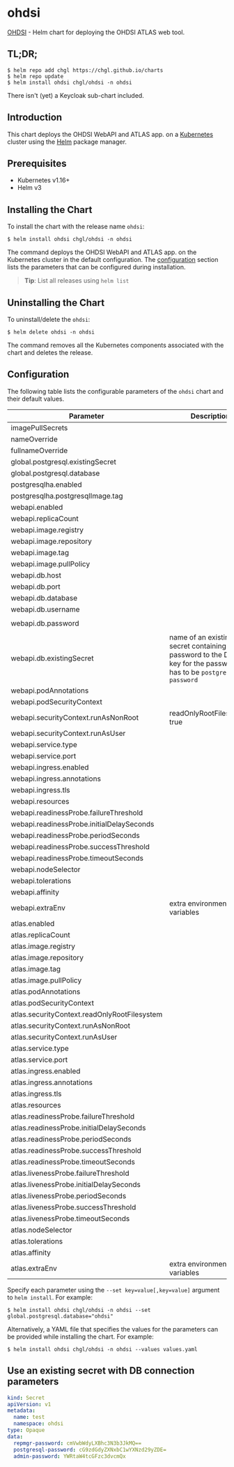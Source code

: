 # ohdsi

[OHDSI](https://github.com/OHDSI) - Helm chart for deploying the OHDSI ATLAS web tool.

## TL;DR;

```console
$ helm repo add chgl https://chgl.github.io/charts
$ helm repo update
$ helm install ohdsi chgl/ohdsi -n ohdsi
```

There isn't (yet) a Keycloak sub-chart included.

## Introduction

This chart deploys the OHDSI WebAPI and ATLAS app. on a [Kubernetes](http://kubernetes.io) cluster using the [Helm](https://helm.sh) package manager.

## Prerequisites

- Kubernetes v1.16+
- Helm v3

## Installing the Chart

To install the chart with the release name `ohdsi`:

```console
$ helm install ohdsi chgl/ohdsi -n ohdsi
```

The command deploys the OHDSI WebAPI and ATLAS app. on the Kubernetes cluster in the default configuration. The [configuration](#configuration) section lists the parameters that can be configured during installation.

> **Tip**: List all releases using `helm list`

## Uninstalling the Chart

To uninstall/delete the `ohdsi`:

```console
$ helm delete ohdsi -n ohdsi
```

The command removes all the Kubernetes components associated with the chart and deletes the release.

## Configuration

The following table lists the configurable parameters of the `ohdsi` chart and their default values.

| Parameter                                    | Description                                                                                                            | Default                  |
| -------------------------------------------- | ---------------------------------------------------------------------------------------------------------------------- | ------------------------ |
| imagePullSecrets                             |                                                                                                                        | `[]`                     |
| nameOverride                                 |                                                                                                                        | `""`                     |
| fullnameOverride                             |                                                                                                                        | `""`                     |
| global.postgresql.existingSecret             |                                                                                                                        | `""`                     |
| global.postgresql.database                   |                                                                                                                        | `"ohdsi"`                |
| postgresqlha.enabled                         |                                                                                                                        | `true`                   |
| postgresqlha.postgresqlImage.tag             |                                                                                                                        | `13.1.0`                 |
| webapi.enabled                               |                                                                                                                        | `true`                   |
| webapi.replicaCount                          |                                                                                                                        | `1`                      |
| webapi.image.registry                        |                                                                                                                        | `ghcr.io`                |
| webapi.image.repository                      |                                                                                                                        | `chgl/ohdsi/webapi`      |
| webapi.image.tag                             |                                                                                                                        | `2.8.0-snapshot`         |
| webapi.image.pullPolicy                      |                                                                                                                        | `Always`                 |
| webapi.db.host                               |                                                                                                                        | `"db"`                   |
| webapi.db.port                               |                                                                                                                        | `5432`                   |
| webapi.db.database                           |                                                                                                                        | `"ohdsi"`                |
| webapi.db.username                           |                                                                                                                        | `"postgres"`             |
| webapi.db.password                           |                                                                                                                        | `"postgresql-password1"` |
| webapi.db.existingSecret                     | name of an existing secret containing the password to the DB. The key for the password has to be `postgresql-password` | `""`                     |
| webapi.podAnnotations                        |                                                                                                                        | `{}`                     |
| webapi.podSecurityContext                    |                                                                                                                        | `{}`                     |
| webapi.securityContext.runAsNonRoot          | readOnlyRootFilesystem: true                                                                                           | `true`                   |
| webapi.securityContext.runAsUser             |                                                                                                                        | `101`                    |
| webapi.service.type                          |                                                                                                                        | `ClusterIP`              |
| webapi.service.port                          |                                                                                                                        | `8080`                   |
| webapi.ingress.enabled                       |                                                                                                                        | `false`                  |
| webapi.ingress.annotations                   |                                                                                                                        | `{}`                     |
| webapi.ingress.tls                           |                                                                                                                        | `[]`                     |
| webapi.resources                             |                                                                                                                        | `{}`                     |
| webapi.readinessProbe.failureThreshold       |                                                                                                                        | `5`                      |
| webapi.readinessProbe.initialDelaySeconds    |                                                                                                                        | `45`                     |
| webapi.readinessProbe.periodSeconds          |                                                                                                                        | `15`                     |
| webapi.readinessProbe.successThreshold       |                                                                                                                        | `1`                      |
| webapi.readinessProbe.timeoutSeconds         |                                                                                                                        | `15`                     |
| webapi.nodeSelector                          |                                                                                                                        | `{}`                     |
| webapi.tolerations                           |                                                                                                                        | `[]`                     |
| webapi.affinity                              |                                                                                                                        | `{}`                     |
| webapi.extraEnv                              | extra environment variables                                                                                            | `[]`                     |
| atlas.enabled                                |                                                                                                                        | `true`                   |
| atlas.replicaCount                           |                                                                                                                        | `1`                      |
| atlas.image.registry                         |                                                                                                                        | `ghcr.io`                |
| atlas.image.repository                       |                                                                                                                        | `chgl/ohdsi/atlas`       |
| atlas.image.tag                              |                                                                                                                        | `2.8.0-dev`              |
| atlas.image.pullPolicy                       |                                                                                                                        | `Always`                 |
| atlas.podAnnotations                         |                                                                                                                        | `{}`                     |
| atlas.podSecurityContext                     |                                                                                                                        | `{}`                     |
| atlas.securityContext.readOnlyRootFilesystem |                                                                                                                        | `false`                  |
| atlas.securityContext.runAsNonRoot           |                                                                                                                        | `true`                   |
| atlas.securityContext.runAsUser              |                                                                                                                        | `101`                    |
| atlas.service.type                           |                                                                                                                        | `ClusterIP`              |
| atlas.service.port                           |                                                                                                                        | `8080`                   |
| atlas.ingress.enabled                        |                                                                                                                        | `false`                  |
| atlas.ingress.annotations                    |                                                                                                                        | `{}`                     |
| atlas.ingress.tls                            |                                                                                                                        | `[]`                     |
| atlas.resources                              |                                                                                                                        | `{}`                     |
| atlas.readinessProbe.failureThreshold        |                                                                                                                        | `5`                      |
| atlas.readinessProbe.initialDelaySeconds     |                                                                                                                        | `30`                     |
| atlas.readinessProbe.periodSeconds           |                                                                                                                        | `15`                     |
| atlas.readinessProbe.successThreshold        |                                                                                                                        | `1`                      |
| atlas.readinessProbe.timeoutSeconds          |                                                                                                                        | `15`                     |
| atlas.livenessProbe.failureThreshold         |                                                                                                                        | `5`                      |
| atlas.livenessProbe.initialDelaySeconds      |                                                                                                                        | `30`                     |
| atlas.livenessProbe.periodSeconds            |                                                                                                                        | `15`                     |
| atlas.livenessProbe.successThreshold         |                                                                                                                        | `1`                      |
| atlas.livenessProbe.timeoutSeconds           |                                                                                                                        | `15`                     |
| atlas.nodeSelector                           |                                                                                                                        | `{}`                     |
| atlas.tolerations                            |                                                                                                                        | `[]`                     |
| atlas.affinity                               |                                                                                                                        | `{}`                     |
| atlas.extraEnv                               | extra environment variables                                                                                            | `[]`                     |

Specify each parameter using the `--set key=value[,key=value]` argument to `helm install`. For example:

```console
$ helm install ohdsi chgl/ohdsi -n ohdsi --set global.postgresql.database="ohdsi"
```

Alternatively, a YAML file that specifies the values for the parameters can be provided while
installing the chart. For example:

```console
$ helm install ohdsi chgl/ohdsi -n ohdsi --values values.yaml
```

## Use an existing secret with DB connection parameters

```yaml
kind: Secret
apiVersion: v1
metadata:
  name: test
  namespace: ohdsi
type: Opaque
data:
  repmgr-password: cmVwbWdyLXBhc3N3b3JkMQ==
  postgresql-password: cG9zdGdyZXNxbC1wYXNzd29yZDE=
  admin-password: YWRtaW4tcGFzc3dvcmQx
```
